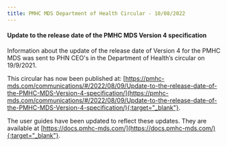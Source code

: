 ```yaml
---
title: PMHC MDS Department of Health Circular - 10/08/2022
---
```


#### Update to the release date of the PMHC MDS Version 4 specification

Information about the update of the release date of Version 4 for the PMHC MDS was sent
to PHN CEO's in the Department of Health’s circular on 19/9/2021.

This circular has now been published at:
[https://pmhc-mds.com/communications/#/2022/08/09/Update-to-the-release-date-of-the-PMHC-MDS-Version-4-specification/](https://pmhc-mds.com/communications/#/2022/08/09/Update-to-the-release-date-of-the-PMHC-MDS-Version-4-specification/){:target="_blank"}.

The user guides have been updated to reflect these updates. They are available
at [https://docs.pmhc-mds.com/](https://docs.pmhc-mds.com/){:target="_blank"}.
